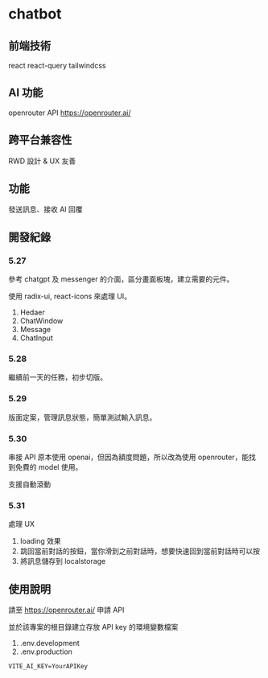 # chatbot

## 前端技術

react
react-query
tailwindcss

## AI 功能

openrouter API
https://openrouter.ai/

## 跨平台兼容性

RWD 設計 & UX 友善

## 功能

發送訊息、接收 AI 回覆

## 開發紀錄

### 5.27

參考 chatgpt 及 messenger 的介面，區分畫面板塊，建立需要的元件。

使用 radix-ui, react-icons 來處理 UI。

1. Hedaer
2. ChatWindow
3. Message
4. ChatInput

### 5.28

繼續前一天的任務，初步切版。

### 5.29

版面定案，管理訊息狀態，簡單測試輸入訊息。

### 5.30

串接 API
原本使用 openai，但因為額度問題，所以改為使用 openrouter，能找到免費的 model 使用。

支援自動滾動

### 5.31

處理 UX

1. loading 效果
2. 跳回當前對話的按鈕，當你滑到之前對話時，想要快速回到當前對話時可以按
3. 將訊息儲存到 localstorage

## 使用說明

請至 https://openrouter.ai/ 申請 API

並於該專案的根目錄建立存放 API key 的環境變數檔案

1. .env.development
2. .env.production

```
VITE_AI_KEY=YourAPIKey
```
